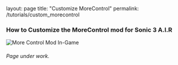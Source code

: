 layout: page
title: "Customize MoreControl"
permalink: /tutorials/custom_morecontrol

### How to Customize the MoreControl mod for Sonic 3 A.I.R

![More Control Mod In-Game](https://i.imgur.com/JBWFqib.png)

###### Page under work.
